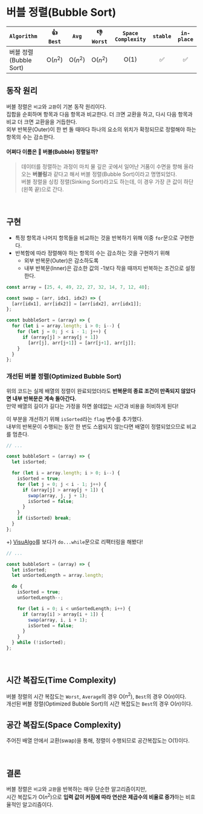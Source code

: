 # 버블 정렬(Bubble Sort)  

| `Algorithm` | :thumbsup: `Best` | `Avg` | :thumbsdown: `Worst` | `Space Complexity` | `stable`| `in-place` |
| :---      |   :----:  |   :----:   |   :----:   |   :----:   |   :----:   |   :----:   |
| 버블 정렬(Bubble Sort) | O($n^2$) | O($n^2$) | O($n^2$) | O(1) | :white_check_mark: | :white_check_mark: |

## 동작 원리 

버블 정렬은 `비교`와 `교환`이 기본 동작 원리이다.  
집합을 순회하며 항목과 다음 항목과 비교한다. 더 크면 교환을 하고, 다시 다음 항목과 비교 더 크면 교환을을 거듭한다.   
외부 반복문(Outer)이 한 번 돌 때마다 하나의 요소의 위치가 확정되므로 정렬해야 하는 항목의 수는 감소한다. 

#### 어쩌다 이름은 🫧 버블(Bubble) 정렬일까?  
> 데이터를 정렬하는 과정이 마치 물 깊은 곳에서 일어난 거품이 수면을 향해 올라오는 **버블링**과 같다고 해서 버블 정렬(Bubble Sort)이라고 명명되었다.   
> 버블 정렬을 싱킹 정렬(Sinking Sort)라고도 하는데, 이 경우 가장 큰 값이 하단(왼쪽 끝)으로 간다.   

<br>

## 구현 
- 특정 항목과 나머지 항목들을 비교하는 것을 반복하기 위해 이중 `for`문으로 구현한다.  
- 반복함에 따라 정렬해야 하는 항목의 수는 감소하는 것을 구현하기 위해 
    - 외부 반복문(Outer)은 감소하도록
    - 내부 반복문(Inner)은 감소한 값의 -1보다 작을 때까지 반복하는 조건으로 설정한다.

```js
const array = [25, 4, 49, 22, 27, 32, 14, 7, 12, 40];

const swap = (arr, idx1, idx2) => {
  [arr[idx1], arr[idx2]] = [arr[idx2], arr[idx1]];
};

const bubbleSort = (array) => {
  for (let i = array.length; i > 0; i--) {
    for (let j = 0; j < i - 1; j++) {
      if (array[j] > array[j + 1]) 
        [arr[j], arr[j+1]] = [arr[j+1], arr[j]];
    }
  }
};
```

### 개선된 버블 정렬(Optimized Bubble Sort) 
위의 코드는 실제 배열의 정렬이 완료되었더라도 **반복문의 종료 조건이 만족되지 않았다면 내부 반복문은 계속 돌아간다.**   
만약 배열의 길이가 길다는 가정을 하면 쓸데없는 시간과 비용을 허비하게 된다!  

이 부분을 개선하기 위해 `isSorted`라는 `flag` 변수를 추가했다.  
내부의 반복문이 수행되는 동안 한 번도 스왑되지 않는다면 배열이 정렬되었으므로 비교를 멈춘다. 

```js
// ...

const bubbleSort = (array) => {
  let isSorted;

  for (let i = array.length; i > 0; i--) {
    isSorted = true;
    for (let j = 0; j < i - 1; j++) {
      if (array[j] > array[j + 1]) {
        swap(array, j, j + 1);
        isSorted = false;
      }
    }
    if (isSorted) break;
  }
};
```

+) [VisuAlgo](https://visualgo.net/en/sorting)를 보다가 `do...while`문으로 리팩터링을 해봤다! 

```js
// ...

const bubbleSort = (array) => {
  let isSorted;
  let unSortedLength = array.length;

  do {
    isSorted = true;
    unSortedLength--;

    for (let i = 0; i < unSortedLength; i++) {
      if (array[i] > array[i + 1]) {
        swap(array, i, i + 1);
        isSorted = false;
      }
    }
  } while (!isSorted);
};
```

<br>

## 시간 복잡도(Time Complexity)

버블 정렬의 시간 복잡도는 `Worst`, `Average`의 경우 O($n^2$), `Best`의 경우 O($n$)이다.  
개선된 버블 정렬(Optimized Bubble Sort)의 시간 복잡도는 `Best`의 경우 O($n$)이다. 

## 공간 복잡도(Space Complexity)
주어진 배열 안에서 교환(swap)을 통해, 정렬이 수행되므로 공간복잡도는 O(1)이다.

<br>

## 결론 
버블 정렬은 `비교`와 `교환`을 반복하는 매우 단순한 알고리즘이지만,   
시간 복잡도가 O($n^2$)으로 **입력 값이 커짐에 따라 연산은 제곱수의 비율로 증가**하는 비효율적인 알고리즘이다. 
